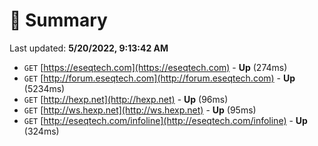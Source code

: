# 📖 Summary
Last updated: **5/20/2022, 9:13:42 AM**

- `GET` [https://eseqtech.com](https://eseqtech.com) - **Up** (274ms)
- `GET` [http://forum.eseqtech.com](http://forum.eseqtech.com) - **Up** (5234ms)
- `GET` [http://hexp.net](http://hexp.net) - **Up** (96ms)
- `GET` [http://ws.hexp.net](http://ws.hexp.net) - **Up** (95ms)
- `GET` [http://eseqtech.com/infoline](http://eseqtech.com/infoline) - **Up** (324ms)
